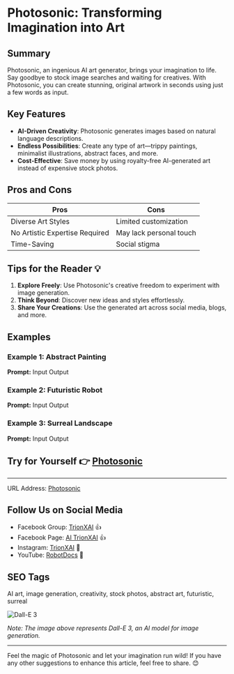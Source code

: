 # Photosonic: Transforming Imagination into Art

## Summary
Photosonic, an ingenious AI art generator, brings your imagination to life. Say goodbye to stock image searches and waiting for creatives. With Photosonic, you can create stunning, original artwork in seconds using just a few words as input.

## Key Features
- **AI-Driven Creativity**: Photosonic generates images based on natural language descriptions.
- **Endless Possibilities**: Create any type of art—trippy paintings, minimalist illustrations, abstract faces, and more.
- **Cost-Effective**: Save money by using royalty-free AI-generated art instead of expensive stock photos.

## Pros and Cons

| Pros                 | Cons                      |
|----------------------|---------------------------|
| Diverse Art Styles   | Limited customization      |
| No Artistic Expertise Required | May lack personal touch |
| Time-Saving          | Social stigma             |

## Tips for the Reader 💡
1. **Explore Freely**: Use Photosonic's creative freedom to experiment with image generation.
2. **Think Beyond**: Discover new ideas and styles effortlessly.
3. **Share Your Creations**: Use the generated art across social media, blogs, and more.

## Examples

### Example 1: Abstract Painting
**Prompt:**
Input
Output

### Example 2: Futuristic Robot
**Prompt:**
Input
Output

### Example 3: Surreal Landscape
**Prompt:**
Input
Output

## Try for Yourself 👉 [Photosonic](https://writesonic.com/photosonic-ai-art-generator)

<hr>

URL Address: [Photosonic](https://writesonic.com/photosonic-ai-art-generator)

## Follow Us on Social Media
- Facebook Group: [TrionXAI](https://www.facebook.com/groups/trionxai) 👍
- Facebook Page: [AI TrionXAI](https://www.facebook.com/ai.trionxai) 👍
- Instagram: [TrionXAI](https://www.instagram.com/trionxai/) 📸
- YouTube: [RobotDocs](https://www.youtube.com/@robotdocs/) 🎥

## SEO Tags
AI art, image generation, creativity, stock photos, abstract art, futuristic, surreal

![Dall-E 3](https://i.imgur.com/your-image-url-here.jpg)

*Note: The image above represents Dall-E 3, an AI model for image generation.*

---
Feel the magic of Photosonic and let your imagination run wild! If you have any other suggestions to enhance this article, feel free to share. 😊
